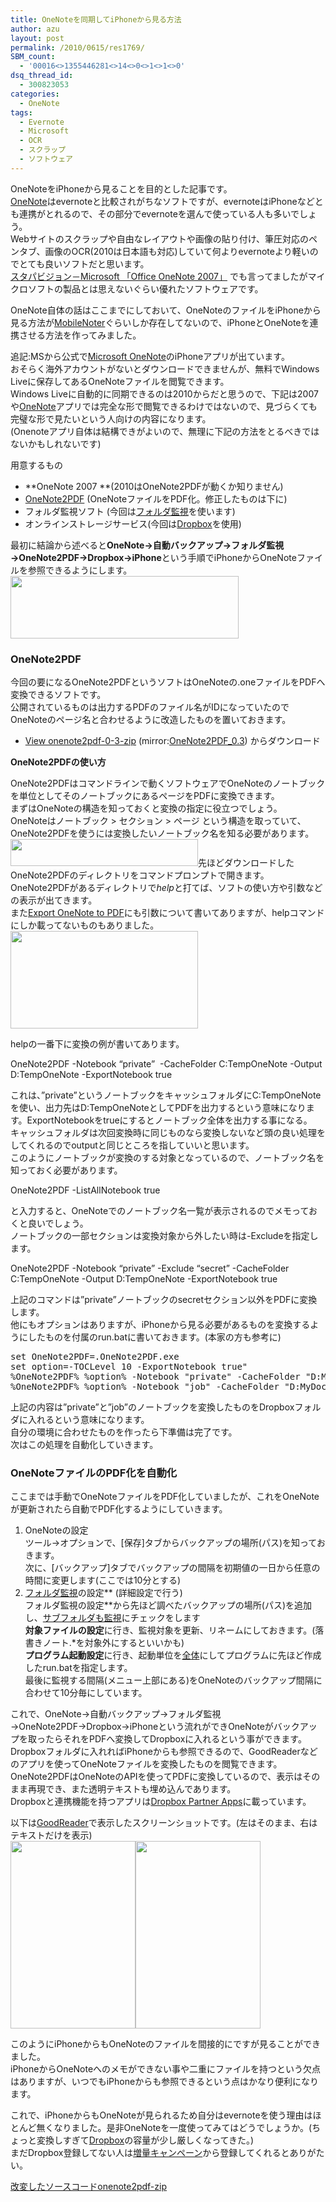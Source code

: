 ```yaml
---
title: OneNoteを同期してiPhoneから見る方法
author: azu
layout: post
permalink: /2010/0615/res1769/
SBM_count:
  - '00016<>1355446281<>14<>0<>1<>1<>0'
dsq_thread_id:
  - 300823053
categories:
  - OneNote
tags:
  - Evernote
  - Microsoft
  - OCR
  - スクラップ
  - ソフトウェア
---
```

OneNoteをiPhoneから見ることを目的とした記事です。  
[OneNote][1]はevernoteと比較されがちなソフトですが、evernoteはiPhoneなどとも連携がとれるので、その部分でevernoteを選んで使っている人も多いでしょう。  
Webサイトのスクラップや自由なレイアウトや画像の貼り付け、筆圧対応のペンタブ、画像のOCR(2010は日本語も対応)していて何よりevernoteより軽いのでとても良いソフトだと思います。[  
スタパビジョン－Microsoft 「Office OneNote 2007」][2] でも言ってましたがマイクロソフトの製品とは思えないぐらい優れたソフトウェアです。

OneNote自体の話はここまでにしておいて、OneNoteのファイルをiPhoneから見る方法が[MobileNoter][3]ぐらいしか存在してないので、iPhoneとOneNoteを連携させる方法を作ってみました。

追記:MSから公式で[Microsoft OneNote][4]のiPhoneアプリが出ています。  
おそらく海外アカウントがないとダウンロードできませんが、無料でWindows Liveに保存してあるOneNoteファイルを閲覧できます。  
Windows Liveに自動的に同期できるのは2010からだと思うので、下記は2007や[OneNote][4]アプリでは完全な形で閲覧できるわけではないので、見づらくても完璧な形で見たいという人向けの内容になります。  
(Onenoteアプリ自体は結構できがよいので、無理に下記の方法をとるべきではないかもしれないです)

<!--more-->用意するもの

*   **OneNote 2007 **(2010はOneNote2PDFが動くか知りません)
*   [OneNote2PDF][5] (OneNoteファイルをPDF化。修正したものは下に)
*   フォルダ監視ソフト (今回は[フォルダ監視][6]を使います)
*   オンラインストレージサービス(今回は[Dropbox][7]を使用)

最初に結論から述べると**OneNote→自動バックアップ→フォルダ監視→OneNote2PDF→Dropbox→iPhone**という手順でiPhoneからOneNoteファイルを参照できるようにします。  
[<img class="aligncenter size-medium wp-image-1771" title="OneNoteとiPhone連携" src="http://efcl.infol/wp-content/uploads/2010/06/05991e5828429f6a6d8cb5e00d205dc4-300x83.png" alt="" width="365" height="100" />][8]

### OneNote2PDF

今回の要になるOneNote2PDFというソフトはOneNoteの.oneファイルをPDFへ変換できるソフトです。  
公開されているものは出力するPDFのファイル名がIDになっていたのでOneNoteのページ名と合わせるように改造したものを置いておきます。

*   [View onenote2pdf-0-3-zip][9] (mirror:[OneNote2PDF_0.3][10]) からダウンロード

**OneNote2PDFの使い方**

OneNote2PDFはコマンドラインで動くソフトウェアでOneNoteのノートブックを単位としてそのノートブックにあるページをPDFに変換できます。  
まずはOneNoteの構造を知っておくと変換の指定に役立つでしょう。  
OneNoteはノートブック > セクション > ページ という構造を取っていて、OneNote2PDFを使うには変換したいノートブック名を知る必要があります。  
[<img class="aligncenter size-medium wp-image-1774" title="sshot-2010-06-14-3" src="http://efcl.infol/wp-content/uploads/2010/06/sshot-2010-06-14-3-300x43.png" alt="" width="300" height="43" />][11]先ほどダウンロードしたOneNote2PDFのディレクトリをコマンドプロンプトで開きます。  
OneNote2PDFがあるディレクトリで*help*と打てば、ソフトの使い方や引数などの表示が出てきます。  
また[Export OneNote to PDF][12]にも引数について書いてありますが、helpコマンドにしか載ってないものもありました。  
[<img class="alignnone size-medium wp-image-1775" title="sshot-2010-06-14-1" src="http://efcl.infol/wp-content/uploads/2010/06/sshot-2010-06-14-1-300x156.png" alt="" width="300" height="156" />][13]

helpの一番下に変換の例が書いてあります。

OneNote2PDF -Notebook &#8220;private&#8221;  -CacheFolder C:TempOneNote -Output D:TempOneNote -ExportNotebook true

これは、&#8221;private&#8221;というノートブックをキャッシュフォルダにC:TempOneNoteを使い、出力先はD:TempOneNoteとしてPDFを出力するという意味になります。ExportNotebookをtrueにするとノートブック全体を出力する事になる。  
キャッシュフォルダは次回変換時に同じものなら変換しないなど頭の良い処理をしてくれるのでoutputと同じところを指していいと思います。  
このようにノートブックが変換のする対象となっているので、ノートブック名を知っておく必要があります。

OneNote2PDF -ListAllNotebook true

と入力すると、OneNoteでのノートブック名一覧が表示されるのでメモっておくと良いでしょう。  
ノートブックの一部セクションは変換対象から外したい時は-Excludeを指定します。

OneNote2PDF -Notebook &#8220;private&#8221; -Exclude &#8220;secret&#8221; -CacheFolder C:TempOneNote -Output D:TempOneNote -ExportNotebook true

上記のコマンドは&#8221;private&#8221;ノートブックのsecretセクション以外をPDFに変換します。  
他にもオプションはありますが、iPhoneから見る必要があるものを変換するようにしたものを付属のrun.batに書いておきます。(本家の方も参考に)

<pre>set OneNote2PDF=.OneNote2PDF.exe
set option=-TOCLevel 10 -ExportNotebook true"
%OneNote2PDF% %option% -Notebook "private" -CacheFolder "D:MyDocumentsMy DropboxOneNote" -Output "D:MyDocumentsMy DropboxOneNote"
%OneNote2PDF% %option% -Notebook "job" -CacheFolder "D:MyDocumentsMy DropboxOneNote" -Output "D:MyDocumentsMy DropboxOneNote"</pre>

上記の内容は&#8221;private&#8221;と&#8221;job&#8221;のノートブックを変換したものをDropboxフォルダに入れるという意味になります。  
自分の環境に合わせたものを作ったら下準備は完了です。  
次はこの処理を自動化していきます。

### OneNoteファイルのPDF化を自動化

ここまでは手動でOneNoteファイルをPDF化していましたが、これをOneNoteが更新されたら自動でPDF化するようにしていきます。

1.  OneNoteの設定  
    ツール→オプションで、[保存]タブからバックアップの場所(パス)を知っておきます。  
    次に、[バックアップ]タブでバックアップの間隔を初期値の一日から任意の時間に変更します(ここでは10分とする)
2.  [フォルダ監視][6]の設定** (詳細設定で行う)  
    フォルダ監視の設定**から先ほど調べたバックアップの場所(パス)を追加し、<span style="text-decoration: underline;">サブフォルダも監視</span>にチェックをします  
    **対象ファイルの設定**に行き、監視対象を更新、リネームにしておきます。(落書きノート.*を対象外にするといいかも)  
    **プログラム起動設定**に行き、起動単位を<span style="text-decoration: underline;">全体</span>にしてプログラムに先ほど作成したrun.batを指定します。  
    最後に監視する間隔(メニュー上部にある)をOneNoteのバックアップ間隔に合わせて10分毎にしています。

これで、OneNote→自動バックアップ→フォルダ監視→OneNote2PDF→Dropbox→iPhoneという流れができOneNoteがバックアップを取ったらそれをPDFへ変換してDropboxに入れるという事ができます。  
Dropboxフォルダに入れればiPhoneからも参照できるので、GoodReaderなどのアプリを使ってOneNoteファイルを変換したものを閲覧できます。OneNote2PDFはOneNoteのAPIを使ってPDFに変換しているので、表示はそのまま再現でき、また透明テキストも埋め込んであります。  
Dropboxと連携機能を持つアプリは[Dropbox Partner Apps][14]に載っています。

以下は[GoodReader][15]で表示したスクリーンショットです。(左はそのまま、右はテキストだけを表示)  
[<img class="alignnone size-medium wp-image-1776" title="IMG_0312" src="http://efcl.infol/wp-content/uploads/2010/06/IMG_0312-200x300.png" alt="" width="200" height="300" />][16][<img class="alignnone size-medium wp-image-1777" title="IMG_0313" src="http://efcl.infol/wp-content/uploads/2010/06/IMG_0313-200x300.png" alt="" width="200" height="300" />][17]

このようにiPhoneからもOneNoteのファイルを間接的にですが見ることができました。  
iPhoneからOneNoteへのメモができない事や二重にファイルを持つという欠点はありますが、いつでもiPhoneからも参照できるという点はかなり便利になります。

これで、iPhoneからもOneNoteが見られるため自分はevernoteを使う理由はほとんど無くなりました。是非OneNoteを一度使ってみてはどうでしょうか。(ちょっと変換しすぎて[Dropbox][7]の容量が少し厳しくなってきた。)  
まだDropbox登録してない人は[増量キャンペーン][7]から登録してくれるとありがたい。

[改変したソースコードonenote2pdf-zip][18]

 [1]: http://office.microsoft.com/ja-jp/onenote/
 [2]: http://video.watch.impress.co.jp/docs/stapa/20090818_308771.html
 [3]: http://www.mobilenoter.com/
 [4]: http://itunes.apple.com/us/app/onenote/id410395246?mt=8# "Microsoft OneNote"
 [5]: http://onenote2pdf.codeplex.com/
 [6]: http://www10.plala.or.jp/tukaeru/soft/folders.html
 [7]: https://www.dropbox.com/referrals/NTEzMjQ3NTk
 [8]: http://efcl.infol/wp-content/uploads/2010/06/05991e5828429f6a6d8cb5e00d205dc4.png
 [9]: http://drop.io/OneNote2PDF/asset/onenote2pdf-0-3-zip "onenote2pdf-0-3-zip"
 [10]: http://efcl.infol/wp-content/uploads/2010/06/OneNote2PDF_0.3.zip
 [11]: http://efcl.infol/wp-content/uploads/2010/06/sshot-2010-06-14-3.png
 [12]: http://onenote2pdf.codeplex.com/wikipage?title=OneNote2PDF%20Usage&referringTitle=Home
 [13]: http://efcl.infol/wp-content/uploads/2010/06/sshot-2010-06-14-1.png
 [14]: https://www.dropbox.com/anywhere/apps
 [15]: http://www.goodiware.com/goodreader.html
 [16]: http://efcl.infol/wp-content/uploads/2010/06/IMG_0312.png
 [17]: http://efcl.infol/wp-content/uploads/2010/06/IMG_0313.png
 [18]: http://drop.io/tgnonmj/asset/onenote2pdf-zip "onenote2pdf-zip"